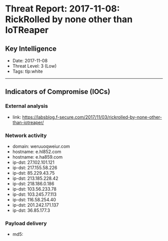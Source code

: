 # Threat Report: 2017-11-08: RickRolled by none other than IoTReaper


## Key Intelligence
* Date: 2017-11-08
* Threat Level: 3 (Low)
* Tags: tlp:white

---

## Indicators of Compromise (IOCs)
### External analysis
* link: https://labsblog.f-secure.com/2017/11/03/rickrolled-by-none-other-than-iotreaper/

### Network activity
* domain: weruuoqweiur.com
* hostname: e.hl852.com
* hostname: e.ha859.com
* ip-dst: 27.102.101.121
* ip-dst: 217.155.58.226
* ip-dst: 85.229.43.75
* ip-dst: 213.185.228.42
* ip-dst: 218.186.0.186
* ip-dst: 103.56.233.78
* ip-dst: 103.245.77.113
* ip-dst: 116.58.254.40
* ip-dst: 201.242.171.137
* ip-dst: 36.85.177.3

### Payload delivery
* md5: <md5>
